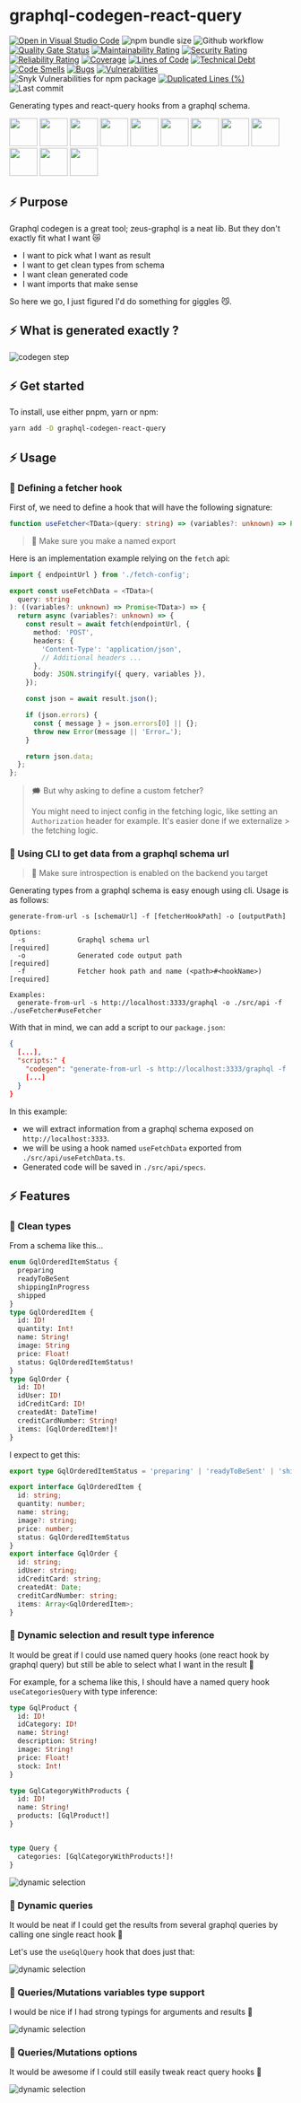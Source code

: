 # graphql-codegen-react-query

[![Open in Visual Studio Code](https://img.shields.io/static/v1?logo=visualstudiocode&label=&message=Open%20in%20Visual%20Studio%20Code&labelColor=2c2c32&color=007acc&logoColor=007acc)](https://github.dev/jpb06/graphql-codegen-react-query)
![npm bundle size](https://img.shields.io/bundlephobia/min/graphql-codegen-react-query)
![Github workflow](https://img.shields.io/github/actions/workflow/status/jpb06/graphql-codegen-react-query/tests-scan.yml?branch=main&label=Tests&logo=github-actions)
[![Quality Gate Status](https://sonarcloud.io/api/project_badges/measure?project=jpb06_graphql-codegen-react-query&metric=alert_status)](https://sonarcloud.io/summary/new_code?id=jpb06_graphql-codegen-react-query)
[![Maintainability Rating](https://sonarcloud.io/api/project_badges/measure?project=jpb06_graphql-codegen-react-query&metric=sqale_rating)](https://sonarcloud.io/dashboard?id=jpb06_graphql-codegen-react-query)
[![Security Rating](https://sonarcloud.io/api/project_badges/measure?project=jpb06_graphql-codegen-react-query&metric=security_rating)](https://sonarcloud.io/dashboard?id=jpb06_graphql-codegen-react-query)
[![Reliability Rating](https://sonarcloud.io/api/project_badges/measure?project=jpb06_graphql-codegen-react-query&metric=reliability_rating)](https://sonarcloud.io/dashboard?id=jpb06_graphql-codegen-react-query)
[![Coverage](https://sonarcloud.io/api/project_badges/measure?project=jpb06_graphql-codegen-react-query&metric=coverage)](https://sonarcloud.io/dashboard?id=jpb06_graphql-codegen-react-query)
[![Lines of Code](https://sonarcloud.io/api/project_badges/measure?project=jpb06_graphql-codegen-react-query&metric=ncloc)](https://sonarcloud.io/summary/new_code?id=jpb06_graphql-codegen-react-query)
[![Technical Debt](https://sonarcloud.io/api/project_badges/measure?project=jpb06_graphql-codegen-react-query&metric=sqale_index)](https://sonarcloud.io/summary/new_code?id=jpb06_graphql-codegen-react-query)
[![Code Smells](https://sonarcloud.io/api/project_badges/measure?project=jpb06_graphql-codegen-react-query&metric=code_smells)](https://sonarcloud.io/dashboard?id=jpb06_graphql-codegen-react-query)
[![Bugs](https://sonarcloud.io/api/project_badges/measure?project=jpb06_graphql-codegen-react-query&metric=bugs)](https://sonarcloud.io/summary/new_code?id=jpb06_graphql-codegen-react-query)
[![Vulnerabilities](https://sonarcloud.io/api/project_badges/measure?project=jpb06_graphql-codegen-react-query&metric=vulnerabilities)](https://sonarcloud.io/summary/new_code?id=jpb06_graphql-codegen-react-query)
![Snyk Vulnerabilities for npm package](https://img.shields.io/snyk/vulnerabilities/npm/graphql-codegen-react-query?label=snyk%20vulnerabilities)
[![Duplicated Lines (%)](https://sonarcloud.io/api/project_badges/measure?project=jpb06_graphql-codegen-react-query&metric=duplicated_lines_density)](https://sonarcloud.io/dashboard?id=jpb06_graphql-codegen-react-query)
![Last commit](https://img.shields.io/github/last-commit/jpb06/graphql-codegen-react-query?logo=git)

Generating types and react-query hooks from a graphql schema.

<!-- readme-package-icons start -->

<p align="left"><a href="https://docs.github.com/en/actions" target="_blank"><img height="50" src="https://raw.githubusercontent.com/jpb06/jpb06/master/icons/GithubActions-Dark.svg" /></a>&nbsp;<a href="https://www.typescriptlang.org/docs/" target="_blank"><img height="50" src="https://raw.githubusercontent.com/jpb06/jpb06/master/icons/TypeScript.svg" /></a>&nbsp;<a href="https://nodejs.org/en/docs/" target="_blank"><img height="50" src="https://raw.githubusercontent.com/jpb06/jpb06/master/icons/NodeJS-Dark.svg" /></a>&nbsp;<a href="https://pnpm.io/motivation" target="_blank"><img height="50" src="https://raw.githubusercontent.com/jpb06/jpb06/master/icons/Pnpm-Dark.svg" /></a>&nbsp;<a href="https://axios-http.com/fr/docs/intro" target="_blank"><img height="50" src="https://raw.githubusercontent.com/jpb06/jpb06/master/icons/Axios-Dark.svg" /></a>&nbsp;<a href="https://github.com/conventional-changelog" target="_blank"><img height="50" src="https://raw.githubusercontent.com/jpb06/jpb06/master/icons/CommitLint.Dark.svg" /></a>&nbsp;<a href="https://eslint.org/docs/latest/" target="_blank"><img height="50" src="https://raw.githubusercontent.com/jpb06/jpb06/master/icons/Eslint-Dark.svg" /></a>&nbsp;<a href="https://jestjs.io/docs/getting-started" target="_blank"><img height="50" src="https://raw.githubusercontent.com/jpb06/jpb06/master/icons/Jest.svg" /></a>&nbsp;<a href="https://prettier.io/docs/en/index.html" target="_blank"><img height="50" src="https://raw.githubusercontent.com/jpb06/jpb06/master/icons/Prettier-Dark.svg" /></a>&nbsp;<a href="https://reactjs.org/docs/getting-started.html" target="_blank"><img height="50" src="https://raw.githubusercontent.com/jpb06/jpb06/master/icons/React-Dark.svg" /></a>&nbsp;<a href="https://tanstack.com/query/v4/docs/overview" target="_blank"><img height="50" src="https://raw.githubusercontent.com/jpb06/jpb06/master/icons/ReactQuery-Dark.svg" /></a>&nbsp;<a href="https://swc.rs/docs/getting-started" target="_blank"><img height="50" src="https://raw.githubusercontent.com/jpb06/jpb06/master/icons/Swc-Dark.svg" /></a></p>

<!-- readme-package-icons end -->

## ⚡ Purpose

Graphql codegen is a great tool; zeus-graphql is a neat lib. But they don't exactly fit what I want 😿

- I want to pick what I want as result
- I want to get clean types from schema
- I want clean generated code
- I want imports that make sense

So here we go, I just figured I'd do something for giggles 😼.

## ⚡ What is generated exactly ?

![codegen step](./assets/gql-codegen.png)

## ⚡ Get started

To install, use either pnpm, yarn or npm:

```bash
yarn add -D graphql-codegen-react-query
```

## ⚡ Usage

### 🔶 Defining a fetcher hook

First of, we need to define a hook that will have the following signature:

```typescript
function useFetcher<TData>(query: string) => (variables?: unknown) => Promise<TData>
```

> 🚨 Make sure you make a named export

Here is an implementation example relying on the `fetch` api:

```typescript
import { endpointUrl } from './fetch-config';

export const useFetchData = <TData>(
  query: string
): ((variables?: unknown) => Promise<TData>) => {
  return async (variables?: unknown) => {
    const result = await fetch(endpointUrl, {
      method: 'POST',
      headers: {
        'Content-Type': 'application/json',
        // Additional headers ...
      },
      body: JSON.stringify({ query, variables }),
    });

    const json = await result.json();

    if (json.errors) {
      const { message } = json.errors[0] || {};
      throw new Error(message || 'Error…');
    }

    return json.data;
  };
};
```

> 🗯️ But why asking to define a custom fetcher?
>
> You might need to inject config in the fetching logic, like setting an `Authorization` header for example. It's easier done if we externalize > the fetching logic.

### 🔶 Using CLI to get data from a graphql schema url

> 🚨 Make sure introspection is enabled on the backend you target

Generating types from a graphql schema is easy enough using cli. Usage is as follows:

```text
generate-from-url -s [schemaUrl] -f [fetcherHookPath] -o [outputPath]

Options:
  -s             Graphql schema url                                   [required]
  -o             Generated code output path                           [required]
  -f             Fetcher hook path and name (<path>#<hookName>)       [required]

Examples:
  generate-from-url -s http://localhost:3333/graphql -o ./src/api -f ./useFetcher#useFetcher
```

With that in mind, we can add a script to our `package.json`:

```json
{
  [...],
  "scripts:" {
    "codegen": "generate-from-url -s http://localhost:3333/graphql -f ./../useFetchData#useFetchData -o ./src/api/specs",
    [...]
  }
}
```

In this example:

- we will extract information from a graphql schema exposed on `http://localhost:3333`.
- we will be using a hook named `useFetchData` exported from `./src/api/useFetchData.ts`.
- Generated code will be saved in `./src/api/specs`.

## ⚡ Features

### 🔶 Clean types

From a schema like this...

```graphql
enum GqlOrderedItemStatus {
  preparing
  readyToBeSent
  shippingInProgress
  shipped
}
type GqlOrderedItem {
  id: ID!
  quantity: Int!
  name: String!
  image: String
  price: Float!
  status: GqlOrderedItemStatus!
}
type GqlOrder {
  id: ID!
  idUser: ID!
  idCreditCard: ID!
  createdAt: DateTime!
  creditCardNumber: String!
  items: [GqlOrderedItem!]!
}
```

I expect to get this:

```typescript
export type GqlOrderedItemStatus = 'preparing' | 'readyToBeSent' | 'shippingInProgress' | 'shipped'

export interface GqlOrderedItem {
  id: string;
  quantity: number;
  name: string;
  image?: string;
  price: number;
  status: GqlOrderedItemStatus
}
export interface GqlOrder {
  id: string;
  idUser: string;
  idCreditCard: string;
  createdAt: Date;
  creditCardNumber: string;
  items: Array<GqlOrderedItem>;
}
```

### 🔶 Dynamic selection and result type inference

It would be great if I could use named query hooks (one react hook by graphql query) but still be able to select what I want in the result 🤔

For example, for a schema like this, I should have a named query hook `useCategoriesQuery` with type inference:

```graphql
type GqlProduct {
  id: ID!
  idCategory: ID!
  name: String!
  description: String!
  image: String!
  price: Float!
  stock: Int!
}

type GqlCategoryWithProducts {
  id: ID!
  name: String!
  products: [GqlProduct!]
}


type Query {
  categories: [GqlCategoryWithProducts!]!
}
```

![dynamic selection](./assets/dynamic-selection.gif)

### 🔶 Dynamic queries

It would be neat if I could get the results from several graphql queries by calling one single react hook 🤔

Let's use the `useGqlQuery` hook that does just that:

![dynamic selection](./assets/dynamic-query.gif)

### 🔶 Queries/Mutations variables type support

I would be nice if I had strong typings for arguments and results 🤔

![dynamic selection](./assets/mutation-args-result.gif)

### 🔶 Queries/Mutations options

It would be awesome if I could still easily tweak react query hooks 🤔

![dynamic selection](./assets/query-args-options.gif)
